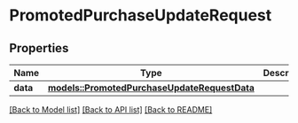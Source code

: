 # PromotedPurchaseUpdateRequest

## Properties

Name | Type | Description | Notes
------------ | ------------- | ------------- | -------------
**data** | [**models::PromotedPurchaseUpdateRequestData**](PromotedPurchaseUpdateRequest_data.md) |  | 

[[Back to Model list]](../README.md#documentation-for-models) [[Back to API list]](../README.md#documentation-for-api-endpoints) [[Back to README]](../README.md)


